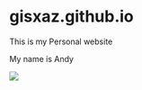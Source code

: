# gisxaz.github.io
This is my Personal website

My name is Andy

![](https://media.giphy.com/media/S1N2zUokK7jiM/giphy.gif?cid=790b7611ut1sjkg5b4ujphz29imsj3kasupnbwykn513olzy&ep=v1_gifs_search&rid=giphy.gif&ct=g)
